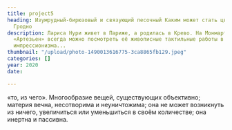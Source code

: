 ```yaml
---
title: project5
heading: Изумрудный-бирюзовый и связующий песочный Каким может стать цвет современного
  Гродно
description: Лариса Нури живет в Париже, а родилась в Крево. На Монмартре в галерее
  «Артезьен» всегда можно посмотреть её живописные тактильные работы в стиле нового
  импрессионизма...
thumbnail: "/upload/photo-1490013616775-3ca8865fb129.jpeg"
categories: []
year: 2020
date: 

---
```

«то, из чего». Многообразие вещей, существующих объективно; материя вечна, несотворима и неуничтожима; она не может возникнуть из ничего, увеличиться или уменьшиться в своём количестве; она инертна и пассивна.
